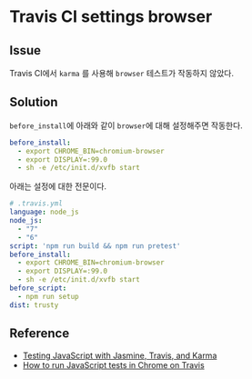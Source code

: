 # Travis CI settings browser

## Issue

Travis CI에서 `karma` 를 사용해 `browser` 테스트가 작동하지 않았다.

## Solution

`before_install`에 아래와 같이 `browser`에 대해 설정해주면 작동한다.

```yml
before_install:
  - export CHROME_BIN=chromium-browser
  - export DISPLAY=:99.0
  - sh -e /etc/init.d/xvfb start
```

아래는 설정에 대한 전문이다.

```yml
# .travis.yml
language: node_js
node_js:
  - "7"
  - "6"
script: 'npm run build && npm run pretest'
before_install:
  - export CHROME_BIN=chromium-browser
  - export DISPLAY=:99.0
  - sh -e /etc/init.d/xvfb start
before_script:
  - npm run setup
dist: trusty
```

## Reference

* [Testing JavaScript with Jasmine, Travis, and Karma](https://www.sitepoint.com/testing-javascript-jasmine-travis-karma/)
* [How to run JavaScript tests in Chrome on Travis](https://swizec.com/blog/how-to-run-javascript-tests-in-chrome-on-travis/swizec/6647)